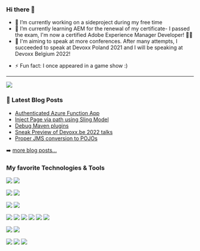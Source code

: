 ### Hi there 👋

<!--
**pieterjd/pieterjd** is a ✨ _special_ ✨ repository because its `README.md` (this file) appears on your GitHub profile.
-->

- 🔭 I’m currently working on a sideproject during my free time
- 🌱 I’m currently learning AEM for the renewal of my certificate- I passed the exam, I'm now a certified Adobe Experience Manager Developer! 🥇🕺
- 💬 I'm aiming to speak at more conferences. After many attempts, I succeeded to speak at Devoxx Poland 2021 and I will be speaking at Devoxx Belgium 2022!
<!--
- 👯 I’m looking to collaborate on ...
- 🤔 I’m looking for help with ...
- 💬 Ask me about ...
- 📫 How to reach me: ...
- 😄 Pronouns: ...
-->
- ⚡ Fun fact: I once appeared in a game show :)

---
<img src="https://github-readme-stats.vercel.app/api?username=pieterjd&show_icons=true&hide_border=true" />

### 📕 Latest Blog Posts

<!-- BLOG-POST-LIST:START -->
- [Authenticated Azure Function App](https://www.pieterjd.be/posts/azure-authenticated-function-app/)
- [Inject Page via path using Sling Model](https://www.pieterjd.be/posts/sling-model-inject-page-via-path/)
- [Debug Maven plugins](https://www.pieterjd.be/posts/debug-maven-plugin/)
- [Sneak Preview of Devoxx.be 2022 talks](https://www.pieterjd.be/posts/sneak-preview-devoxxbe-2022-talks/)
- [Proper JMS conversion to POJOs](https://www.pieterjd.be/posts/jms-property-name-must-not-be-null/)
<!-- BLOG-POST-LIST:END -->

➡️ [more blog posts...](http://www.pieterjd.be)

### My favorite Technologies & Tools
<!--- the name of the logo can be found on https://simpleicons.org/ -->

<!-- OS -->
![](https://img.shields.io/badge/OS-MacOS-informational?style=flat&logo=apple&logoColor=white&color=2bbc8a)
![](https://img.shields.io/badge/OS-Windows-informational?style=flat&logo=windows&logoColor=white&color=2bbc8a)

<!-- editor -->
![](https://img.shields.io/badge/Editor-IntelliJ_IDEA-informational?style=flat&logo=intellij-idea&logoColor=white&color=2bbc8a)
![](https://img.shields.io/badge/Editor-Atom-informational?style=flat&logo=atom&logoColor=white&color=2bbc8a)

<!-- Language -->
![](https://img.shields.io/badge/Language-Java-informational?style=flat&logo=java&logoColor=white&color=2bbc8a)
![](https://img.shields.io/badge/Language-Python-informational?style=flat&logo=python&logoColor=white&color=2bbc8a)

<!-- Tools -->
![](https://img.shields.io/badge/Tool-Maven-informational?style=flat&logo=maven&logoColor=white&color=2bbc8a)
![](https://img.shields.io/badge/Tool-Git-informational?style=flat&logo=git&logoColor=white&color=2bbc8a)
![](https://img.shields.io/badge/Tool-Heroku-informational?style=flat&logo=heroku&logoColor=white&color=2bbc8a)
![](https://img.shields.io/badge/Tool-spring-informational?style=flat&logo=spring&logoColor=white&color=2bbc8a)
![](https://img.shields.io/badge/Tool-Jenkins-informational?style=flat&logoColor=white&color=2bbc8a)
![](https://img.shields.io/badge/Tool-Gitlab-informational?style=flat&logoColor=white&color=2bbc8a)

<!-- Frontend -->
![](https://img.shields.io/badge/Frontend-Angular-informational?style=flat&logo=angular&logoColor=white&color=2bbc8a)
![](https://img.shields.io/badge/Frontend-Vue.js-informational?style=flat&logo=vue.js&logoColor=white&color=2bbc8a)

<!-- CMS -->
![](https://img.shields.io/badge/CMS-AEM-informational?style=flat&logo=adobe&logoColor=white&color=2bbc8a)
![](https://img.shields.io/badge/CMS-Hugo-informational?style=flat&logo=hugo&logoColor=white&color=2bbc8a)
![](https://img.shields.io/badge/CMS-Jekyll-informational?style=flat&logo=jekyll&logoColor=white&color=2bbc8a)
